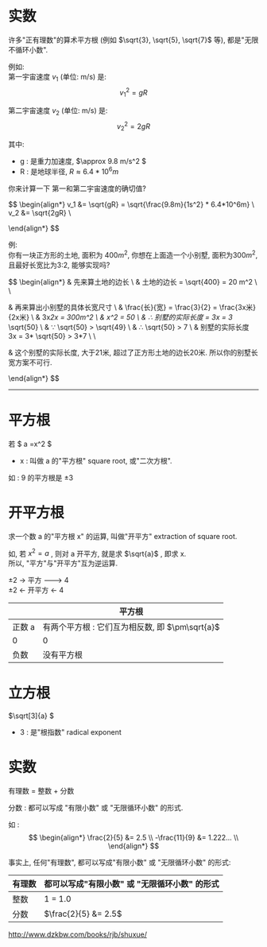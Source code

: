


# 实数


许多"正有理数"的算术平方根 (例如 $\sqrt{3}, \sqrt{5}, \sqrt{7}$ 等), 都是"无限不循环小数".

例如:  
第一宇宙速度 $v_1$ (单位: m/s) 是:   
$$
v_1^2 =gR
$$

第二宇宙速度 $v_2$ (单位: m/s) 是:   
$$
v_2^2 =2gR
$$

其中: 

- g : 是重力加速度, $\approx 9.8 m/s^2 $
- R : 是地球半径, $R\approx 6.4*10^6 m$

你来计算一下 第一和第二宇宙速度的确切值? 

$$
\begin{align*}
v_1 &= \sqrt{gR} = \sqrt{\frac{9.8m}{1s^2} * 6.4*10^6m} \\
v_2 &= \sqrt{2gR} \\

\end{align*}
$$

例:  
你有一块正方形的土地, 面积为  $400m^2$, 你想在上面造一个小别墅, 面积为$300m^2$, 且最好长宽比为3:2, 能够实现吗?

$$ 
\begin{align*}
& 先来算土地的边长 \\ 
& 土地的边长 = \sqrt{400} = 20 m^2 \\ 
\\ 

& 再来算出小别墅的具体长宽尺寸 \\ 
&  \frac{长}{宽} = \frac{3}{2} = \frac{3x米}{2x米} \\ 
&  3x*2x = 300m^2 \\ 
&  x^2 = 50 \\ 
&  ∴ 别墅的实际长度 = 3x = 3* \sqrt{50} \\ 
& ∵ \sqrt{50} > \sqrt{49} \\ 
& ∴ \sqrt{50} > 7 \\ 
& 别墅的实际长度 3x = 3* \sqrt{50} > 3*7 \\ 
\\ 

& 这个别墅的实际长度, 大于21米, 超过了正方形土地的边长20米. 所以你的别墅长宽方案不可行. 

\end{align*}
$$

---

# 平方根

若 $ a =x^2 $ 

- x : 叫做 a 的"平方根" square root, 或"二次方根".

如 : 9 的平方根是 $\pm3$

# 开平方根

求一个数 a 的"平方根 x" 的运算, 叫做"开平方" extraction of square root.

如, 若 $x^2 = a$ , 则对 a 开平方, 就是求 $\sqrt{a}$ , 即求 x.  
所以, "平方"与"开平方"互为逆运算.

$\pm2$ -> 平方 ---> 4  
$\pm2$ <- 开平方 <- 4  

|     | 平方根  |
|  ----  | ----  |
| 正数 a  | 有两个平方根 : 它们互为相反数, 即 $\pm\sqrt{a}$ |
| 0  | 0 |
| 负数  | 没有平方根 |


# 立方根

$\sqrt[3]{a} $

- 3 : 是"根指数" radical exponent 

# 实数

有理数 = 整数 + 分数

分数 : 都可以写成 "有限小数" 或 "无限循环小数" 的形式.  

如 : 
$$
\begin{align*}
\frac{2}{5} &= 2.5 \\ 
-\frac{11}{9} &= 1.222... \\  
\end{align*}
$$

事实上, 任何"有理数", 都可以写成"有限小数" 或 "无限循环小数" 的形式: 

|  有理数   | 都可以写成"有限小数" 或 "无限循环小数" 的形式  |
|  ----  | ----  |
| 整数  | 1 = 1.0 |
| 分数  | $\frac{2}{5} &= 2.5$ |








http://www.dzkbw.com/books/rjb/shuxue/

